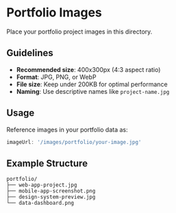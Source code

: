 # Portfolio Images

Place your portfolio project images in this directory.

## Guidelines

- **Recommended size**: 400x300px (4:3 aspect ratio)
- **Format**: JPG, PNG, or WebP
- **File size**: Keep under 200KB for optimal performance
- **Naming**: Use descriptive names like `project-name.jpg`

## Usage

Reference images in your portfolio data as:
```typescript
imageUrl: '/images/portfolio/your-image.jpg'
```

## Example Structure

```
portfolio/
├── web-app-project.jpg
├── mobile-app-screenshot.png
├── design-system-preview.jpg
└── data-dashboard.png
```
